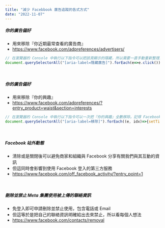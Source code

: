 ```yaml
---
title: "減少 Facebbook 廣告追蹤的各式方式"
date: "2022-11-07"
---
```


##### 你的廣告偏好 
* 用來移除『你近期最常查看的廣告商』
* https://www.facebook.com/adpreferences/advertisers/

```js
// 在瀏覽器的 Console 中執行以下指令可以把該頁顯示的隱藏，所以需要一直手動重新整理。記得 Facebook 要是使用繁體中文版
document.querySelectorAll("[aria-label=隱藏廣告]").forEach(e=>e.click());
```


</br>


##### 你的廣告偏好 
* 用來移除『你的興趣』
* https://www.facebook.com/adpreferences/?entry_product=waist&section=interests

```js
// 在瀏覽器的 Console 中執行以下指令可以一次把『你的興趣』全數移除。記得 Facebook 要是使用繁體中文版
document.querySelectorAll("[aria-label=移除]").forEach((e, idx)=>{setTimeout(()=>e.click(), idx*1000)})
```

</br>

##### Facebook 站外動態
* 清除或是關閉後可以避免商家和組織與 Facebook 分享有關我們與其互動的資訊
* 但這同時會影響到使用 Facebook 登入的第三方服務
* https://www.facebook.com/off_facebook_activity/?entry_point=1


</br>

##### 刪除並禁止 Meta 集團使用被上傳的聯絡資訊
* 免登入即可申請刪除並禁止使用，包含電話或 Email
* 但這等於是把自己的聯絡資訊明確給出去來禁止，所以看每個人想法
* https://www.facebook.com/contacts/removal

